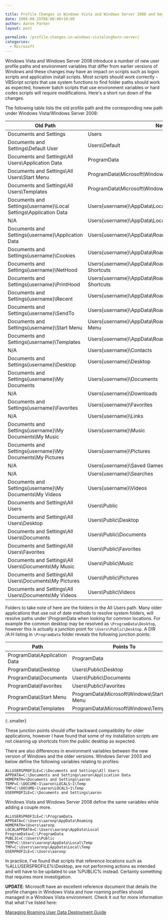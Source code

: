 ```yaml
---

title: Profile Changes in Windows Vista and Windows Server 2008 and beyond
date: 2006-08-25T06:08:00+10:00
author: Aaron Parker
layout: post

permalink: /profile-changes-in-windows-vistalonghorn-server/
categories:
  - Microsoft
---
```

Windows Vista and Windows Server 2008 introduce a number of new user profile paths and environment variables that differ from earlier versions of Windows and these changes may have an impact on scripts such as logon scripts and application install scripts. Most scripts should work correctly - VBScript scripts that use system functions to find folder paths should work as expected, however batch scripts that use environment variables or hard codes scripts will require modifications. Here's a short run down of the changes.

The following table lists the old profile path and the corresponding new path under Windows Vista/Windows Server 2008:

|Old Path                                                         |New Path                                                            |
|-----------------------------------------------------------------|--------------------------------------------------------------------|
|Documents and Settings                                           |Users                                                               |
|Documents and Settings\Default User                              |Users\Default                                                       |
|Documents and Settings\All Users\Application Data                |ProgramData                                                         |
|Documents and Settings\All Users\Start Menu                      |ProgramData\Microsoft\Windows\Start Menu                            |
|Documents and Settings\All Users\Templates                       |ProgramData\Microsoft\Windows\Templates                             |
|Documents and Settings\{username}\Local Settings\Application Data|Users\{username}\AppData\Local                                      |
|N/A                                                              |Users\{username}\AppData\LocalLow                                   |
|Documents and Settings\{username}\Application Data               |Users\{username}\AppData\Roaming                                    |
|Documents and Settings\{username}\Cookies                        |Users\{username}\AppData\Roaming\Microsoft\Windows\Cookies          |
|Documents and Settings\{username}\NetHood                        |Users\{username}\AppData\Roaming\Microsoft\Windows\Network Shortcuts|
|Documents and Settings\{username}\PrintHood                      |Users\{username}\AppData\Roaming\Microsoft\Windows\Printer Shortcuts|
|Documents and Settings\{username}\Recent                         |Users\{username}\AppData\Roaming\Microsoft\Windows\Recent           |
|Documents and Settings\{username}\SendTo                         |Users\{username}\AppData\Roaming\Microsoft\Windows\SendTo           |
|Documents and Settings\{username}\Start Menu                     |Users\{username}\AppData\Roaming\Microsoft\Windows\Start Menu       |
|Documents and Settings\{username}\Templates                      |Users\{username}\AppData\Roaming\Microsoft\Windows\Templates        |
|N/A                                                              |Users\{username}\Contacts                                           |
|Documents and Settings\{username}\Desktop                        |Users\{username}\Desktop                                            |
|Documents and Settings\{username}\My Documents                   |Users\{username}\Documents                                          |
|N/A                                                              |Users\{username}\Downloads                                          |
|Documents and Settings\{username}\Favorites                      |Users\{username}\Favorites                                          |
|N/A                                                              |Users\{username}\Links                                              |
|Documents and Settings\{username}\My Documents\My Music          |Users\{username}\Music                                              |
|Documents and Settings\{username}\My Documents\My Pictures       |Users\{username}\Pictures                                           |
|N/A                                                              |Users\{username}\Saved Games                                        |
|N/A                                                              |Users\{username}\Searches                                           |
|Documents and Settings\{username}\My Documents\My Videos         |Users\{username}\Videos                                             |
|Documents and Settings\All Users                                 |Users\Public                                                        |
|Documents and Settings\All Users\Desktop                         |Users\Public\Desktop                                                |
|Documents and Settings\All Users\Documents                       |Users\Public\Documents                                              |
|Documents and Settings\All Users\Favorites                       |Users\Public\Favorites                                              |
|Documents and Settings\All Users\Documents\My Music              |Users\Public\Music                                                  |
|Documents and Settings\All Users\Documents\My Pictures           |Users\Public\Pictures                                               |
|Documents and Settings\All Users\Documents\My Videos             |Users\Public\Videos                                                 |

Folders to take note of here are the folders in the All Users path. Many older applications that use out of date methods to resolve system folders, will resolve paths under \ProgramData when looking for common locations. For example the common desktop may be resolved as `\ProgramData\Desktop`, however this is actually a junction point for `\Users\Public\Desktop`. A DIR /A:H listing in `\ProgramData` folder reveals the following junction points:

|Path                                                             |Points To                                                           |
|-----------------------------------------------------------------|--------------------------------------------------------------------|
|ProgramData\Application Data                                     |ProgramData                                                         |
|ProgramData\Desktop                                              |Users\Public\Desktop                                                |
|ProgramData\Documents                                            |Users\Public\Documents                                              |
|ProgramData\Favorites                                            |Users\Public\Favorites                                              |
|ProgramData\Start Menu                                           |ProgramData\Microsoft\Windows\Start Menu                            |
|ProgramData\Templates                                            |ProgramData\Microsoft\Windows\Templates                             |
{:.smaller}

These junction points should offer backward compatibility for older applications, however I have found that some of my installation scripts are not cleaning up shortcuts from the public desktop as expected.

There are also differences in environment variables between the new version of Windows and the older versions. Windows Server 2003 and below define the following variables relating to profiles:

```
ALLUSERSPROFILE=C:\Documents and Settings\All Users
APPDATA=C:\Documents and Settings\aaron\Application Data
HOMEPATH=\Documents and Settings\aaron
TEMP=C:\DOCUME~1\aaron\LOCALS~1\Temp
TMP=C:\DOCUME~1\aaron\LOCALS~1\Temp
USERPROFILE=C:\Documents and Settings\aaron
```

Windows Vista and Windows Server 2008 define the same variables while adding a couple more.

```
ALLUSERSPROFILE=C:\ProgramData
APPDATA=C:\Users\aaronp\AppData\Roaming
HOMEPATH=\Users\aaronp
LOCALAPPDATA=C:\Users\aaronp\AppData\Local
ProgramData=C:\ProgramData
PUBLIC=C:\Users\Public
TEMP=C:\Users\aaronp\AppData\Local\Temp
TMP=C:\Users\aaronp\AppData\Local\Temp
USERPROFILE=C:\Users\aaronp
```

In practice, I've found that scripts that reference locations such as %ALLUSERSPROFILE%\Desktop, are not performing actions as intended and will have to be updated to use %PUBLIC% instead. Certainly something that requires more investigation.

**UPDATE**: Microsoft have an excellent reference document that details the profile changes in Windows Vista and how roaming profiles should managed in a Windows Vista environment. Check it out for more information that what I've listed here:

[Managing Roaming User Data Deployment Guide](http://www.microsoft.com/technet/windowsvista/library/fb3681b2-da39-4944-93ad-dd3b6e8ca4dc.mspx)

